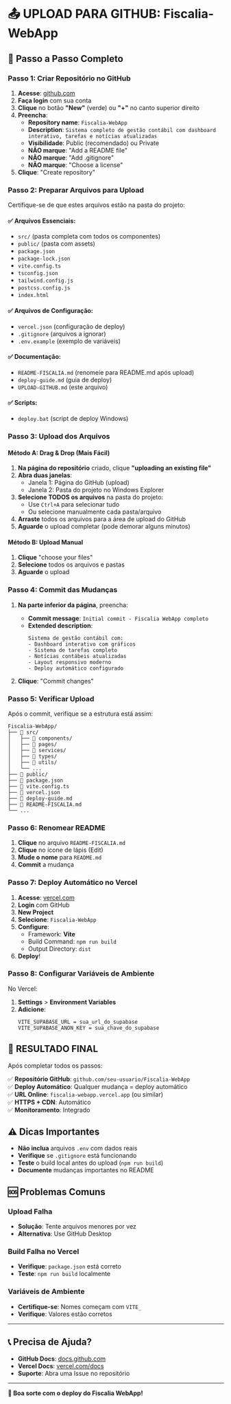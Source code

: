 # 📤 UPLOAD PARA GITHUB: Fiscalia-WebApp

## 🎯 Passo a Passo Completo

### **Passo 1: Criar Repositório no GitHub**

1. **Acesse**: [github.com](https://github.com)
2. **Faça login** com sua conta
3. **Clique** no botão **"New"** (verde) ou **"+"** no canto superior direito
4. **Preencha**:
   - **Repository name**: `Fiscalia-WebApp`
   - **Description**: `Sistema completo de gestão contábil com dashboard interativo, tarefas e notícias atualizadas`
   - **Visibilidade**: Public (recomendado) ou Private
   - **NÃO marque**: "Add a README file"
   - **NÃO marque**: "Add .gitignore"
   - **NÃO marque**: "Choose a license"
5. **Clique**: "Create repository"

### **Passo 2: Preparar Arquivos para Upload**

Certifique-se de que estes arquivos estão na pasta do projeto:

#### ✅ **Arquivos Essenciais**:
- `src/` (pasta completa com todos os componentes)
- `public/` (pasta com assets)
- `package.json`
- `package-lock.json`
- `vite.config.ts`
- `tsconfig.json`
- `tailwind.config.js`
- `postcss.config.js`
- `index.html`

#### ✅ **Arquivos de Configuração**:
- `vercel.json` (configuração de deploy)
- `.gitignore` (arquivos a ignorar)
- `.env.example` (exemplo de variáveis)

#### ✅ **Documentação**:
- `README-FISCALIA.md` (renomeie para README.md após upload)
- `deploy-guide.md` (guia de deploy)
- `UPLOAD-GITHUB.md` (este arquivo)

#### ✅ **Scripts**:
- `deploy.bat` (script de deploy Windows)

### **Passo 3: Upload dos Arquivos**

#### **Método A: Drag & Drop (Mais Fácil)**

1. **Na página do repositório** criado, clique **"uploading an existing file"**
2. **Abra duas janelas**:
   - Janela 1: Página do GitHub (upload)
   - Janela 2: Pasta do projeto no Windows Explorer
3. **Selecione TODOS os arquivos** na pasta do projeto:
   - Use `Ctrl+A` para selecionar tudo
   - Ou selecione manualmente cada pasta/arquivo
4. **Arraste** todos os arquivos para a área de upload do GitHub
5. **Aguarde** o upload completar (pode demorar alguns minutos)

#### **Método B: Upload Manual**

1. **Clique** "choose your files"
2. **Selecione** todos os arquivos e pastas
3. **Aguarde** o upload

### **Passo 4: Commit das Mudanças**

1. **Na parte inferior da página**, preencha:
   - **Commit message**: `Initial commit - Fiscalia WebApp completo`
   - **Extended description**: 
     ```
     Sistema de gestão contábil com:
     - Dashboard interativo com gráficos
     - Sistema de tarefas completo
     - Notícias contábeis atualizadas
     - Layout responsivo moderno
     - Deploy automático configurado
     ```

2. **Clique**: "Commit changes"

### **Passo 5: Verificar Upload**

Após o commit, verifique se a estrutura está assim:

```
Fiscalia-WebApp/
├── 📁 src/
│   ├── 📁 components/
│   ├── 📁 pages/
│   ├── 📁 services/
│   ├── 📁 types/
│   ├── 📁 utils/
│   └── ...
├── 📁 public/
├── 📄 package.json
├── 📄 vite.config.ts
├── 📄 vercel.json
├── 📄 deploy-guide.md
├── 📄 README-FISCALIA.md
└── ...
```

### **Passo 6: Renomear README**

1. **Clique** no arquivo `README-FISCALIA.md`
2. **Clique** no ícone de lápis (Edit)
3. **Mude o nome** para `README.md`
4. **Commit** a mudança

### **Passo 7: Deploy Automático no Vercel**

1. **Acesse**: [vercel.com](https://vercel.com)
2. **Login** com GitHub
3. **New Project**
4. **Selecione**: `Fiscalia-WebApp`
5. **Configure**:
   - Framework: **Vite**
   - Build Command: `npm run build`
   - Output Directory: `dist`
6. **Deploy**!

### **Passo 8: Configurar Variáveis de Ambiente**

No Vercel:
1. **Settings** > **Environment Variables**
2. **Adicione**:
   ```
   VITE_SUPABASE_URL = sua_url_do_supabase
   VITE_SUPABASE_ANON_KEY = sua_chave_do_supabase
   ```

## 🎉 **RESULTADO FINAL**

Após completar todos os passos:

✅ **Repositório GitHub**: `github.com/seu-usuario/Fiscalia-WebApp`  
✅ **Deploy Automático**: Qualquer mudança = deploy automático  
✅ **URL Online**: `fiscalia-webapp.vercel.app` (ou similar)  
✅ **HTTPS + CDN**: Automático  
✅ **Monitoramento**: Integrado  

## ⚠️ **Dicas Importantes**

- **Não inclua** arquivos `.env` com dados reais
- **Verifique** se `.gitignore` está funcionando
- **Teste** o build local antes do upload (`npm run build`)
- **Documente** mudanças importantes no README

## 🆘 **Problemas Comuns**

### Upload Falha
- **Solução**: Tente arquivos menores por vez
- **Alternativa**: Use GitHub Desktop

### Build Falha no Vercel
- **Verifique**: `package.json` está correto
- **Teste**: `npm run build` localmente

### Variáveis de Ambiente
- **Certifique-se**: Nomes começam com `VITE_`
- **Verifique**: Valores estão corretos

---

## 📞 **Precisa de Ajuda?**

- **GitHub Docs**: [docs.github.com](https://docs.github.com)
- **Vercel Docs**: [vercel.com/docs](https://vercel.com/docs)
- **Suporte**: Abra uma Issue no repositório

---

**🚀 Boa sorte com o deploy do Fiscalia WebApp!**
